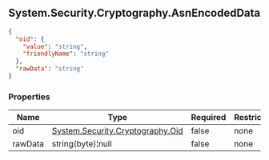 
<h2 id="tocS_System.Security.Cryptography.AsnEncodedData">System.Security.Cryptography.AsnEncodedData</h2>

<a id="schemasystem.security.cryptography.asnencodeddata"></a>
<a id="schema_System.Security.Cryptography.AsnEncodedData"></a>
<a id="tocSsystem.security.cryptography.asnencodeddata"></a>
<a id="tocssystem.security.cryptography.asnencodeddata"></a>

```json
{
  "oid": {
    "value": "string",
    "friendlyName": "string"
  },
  "rawData": "string"
}

```

### Properties

|Name|Type|Required|Restrictions|Description|
|---|---|---|---|---|
|oid|[System.Security.Cryptography.Oid](../Models/system.security.cryptography.oid.md)|false|none|none|
|rawData|string(byte)¦null|false|none|none|


